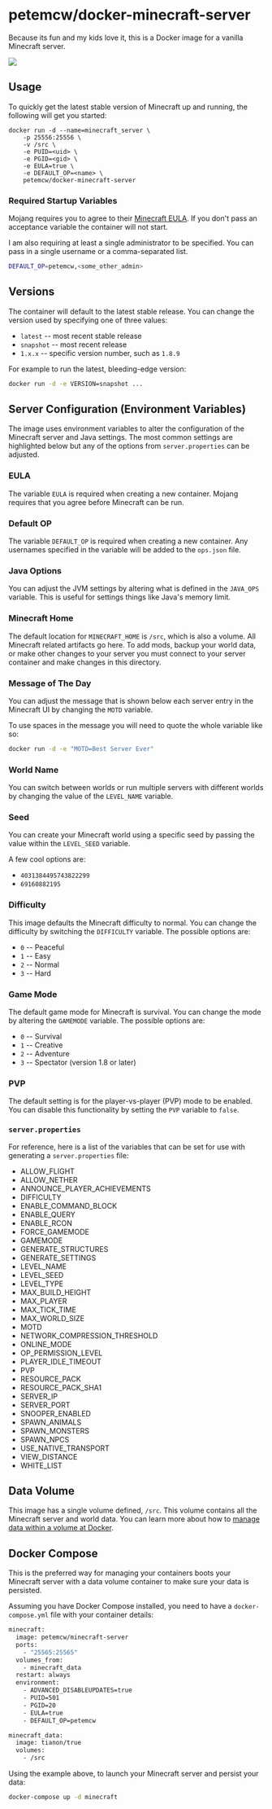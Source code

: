 # petemcw/docker-minecraft-server

Because its fun and my kids love it, this is a Docker image for a vanilla Minecraft server.

![](https://raw.githubusercontent.com/petemcw/docker-templates/master/petemcw/img/minecraft-banner.png)

## Usage

To quickly get the latest stable version of Minecraft up and running, the following will get you started:

```
docker run -d --name=minecraft_server \
    -p 25556:25556 \
    -v /src \
    -e PUID=<uid> \
    -e PGID=<gid> \
    -e EULA=true \
    -e DEFAULT_OP=<name> \
    petemcw/docker-minecraft-server
```

### Required Startup Variables

Mojang requires you to agree to their [Minecraft EULA](https://account.mojang.com/documents/minecraft_eula). If you don't pass an acceptance variable the container will not start.

I am also requiring at least a single administrator to be specified. You can pass in a single username or a comma-separated list.

```bash
DEFAULT_OP=petemcw,<some_other_admin>
```

## Versions

The container will default to the latest stable release. You can change the version used by specifying one of three values:

* `latest` -- most recent stable release
* `snapshot` -- most recent release
* `1.x.x` -- specific version number, such as `1.8.9`

For example to run the latest, bleeding-edge version:

```bash
docker run -d -e VERSION=snapshot ...
```

## Server Configuration (Environment Variables)

The image uses environment variables to alter the configuration of the Minecraft server and Java settings. The most common settings are highlighted below but any of the options from `server.properties` can be adjusted.

### EULA

The variable `EULA` is required when creating a new container. Mojang requires that you agree before Minecraft can be run.

### Default OP

The variable `DEFAULT_OP` is required when creating a new container. Any usernames specified in the variable will be added to the `ops.json` file.

### Java Options

You can adjust the JVM settings by altering what is defined in the `JAVA_OPS` variable. This is useful for settings things like Java's memory limit.

### Minecraft Home

The default location for `MINECRAFT_HOME` is `/src`, which is also a volume. All Minecraft related artifacts go here. To add mods, backup your world data, or make other changes to your server you must connect to your server container and make changes in this directory.

### Message of The Day

You can adjust the message that is shown below each server entry in the Minecraft UI by changing the `MOTD` variable.

To use spaces in the message you will need to quote the whole variable like so:

```bash
docker run -d -e "MOTD=Best Server Ever"
```

### World Name

You can switch between worlds or run multiple servers with different worlds by changing the value of the `LEVEL_NAME` variable.

### Seed

You can create your Minecraft world using a specific seed by passing the value within the `LEVEL_SEED` variable.

A few cool options are:

* `4031384495743822299`
* `69160882195`

### Difficulty

This image defaults the Minecraft difficulty to normal. You can change the difficulty by switching the `DIFFICULTY` variable. The possible options are:

* `0` -- Peaceful
* `1` -- Easy
* `2` -- Normal
* `3` -- Hard

### Game Mode

The default game mode for Minecraft is survival. You can change the mode by altering the `GAMEMODE` variable. The possible options are:

* `0` -- Survival
* `1` -- Creative
* `2` -- Adventure
* `3` -- Spectator (version 1.8 or later)

### PVP

The default setting is for the player-vs-player (PVP) mode to be enabled. You can disable this functionality by setting the `PVP` variable to `false`.

### `server.properties`

For reference, here is a list of the variables that can be set for use with generating a `server.properties` file:

* ALLOW_FLIGHT
* ALLOW_NETHER
* ANNOUNCE_PLAYER_ACHIEVEMENTS
* DIFFICULTY
* ENABLE_COMMAND_BLOCK
* ENABLE_QUERY
* ENABLE_RCON
* FORCE_GAMEMODE
* GAMEMODE
* GENERATE_STRUCTURES
* GENERATE_SETTINGS
* LEVEL_NAME
* LEVEL_SEED
* LEVEL_TYPE
* MAX_BUILD_HEIGHT
* MAX_PLAYER
* MAX_TICK_TIME
* MAX_WORLD_SIZE
* MOTD
* NETWORK_COMPRESSION_THRESHOLD
* ONLINE_MODE
* OP_PERMISSION_LEVEL
* PLAYER_IDLE_TIMEOUT
* PVP
* RESOURCE_PACK
* RESOURCE_PACK_SHA1
* SERVER_IP
* SERVER_PORT
* SNOOPER_ENABLED
* SPAWN_ANIMALS
* SPAWN_MONSTERS
* SPAWN_NPCS
* USE_NATIVE_TRANSPORT
* VIEW_DISTANCE
* WHITE_LIST

## Data Volume

This image has a single volume defined, `/src`. This volume contains all the Minecraft server and world data. You can learn more about how to [manage data within a volume at Docker](https://docs.docker.com/engine/userguide/containers/dockervolumes/).

## Docker Compose

This is the preferred way for managing your containers boots your Minecraft server with a data volume container to make sure your data is persisted.

Assuming you have Docker Compose installed, you need to have a `docker-compose.yml` file with your container details:

```bash
minecraft:
  image: petemcw/minecraft-server
  ports:
    - "25565:25565"
  volumes_from:
    - minecraft_data
  restart: always
  environment:
    - ADVANCED_DISABLEUPDATES=true
    - PUID=501
    - PGID=20
    - EULA=true
    - DEFAULT_OP=petemcw

minecraft_data:
  image: tianon/true
  volumes:
    - /src
```

Using the example above, to launch your Minecraft server and persist your data:

```bash
docker-compose up -d minecraft
```

